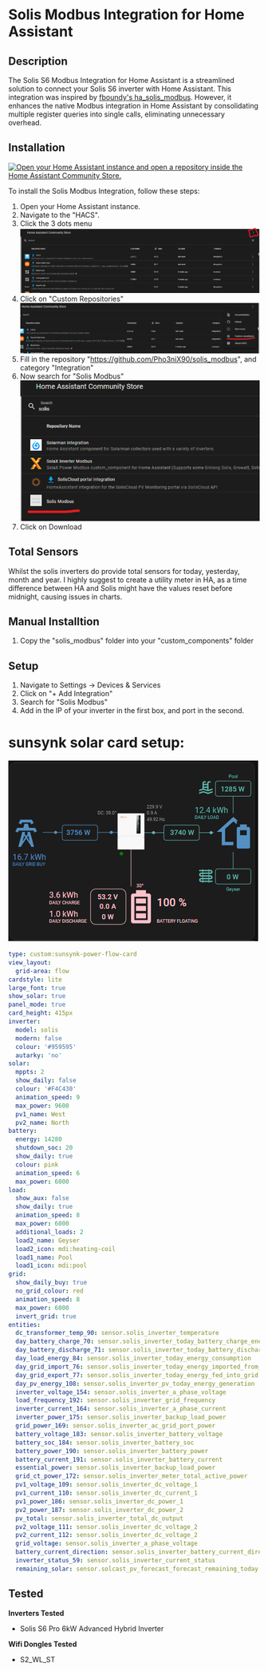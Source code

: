 # Solis Modbus Integration for Home Assistant

## Description

The Solis S6 Modbus Integration for Home Assistant is a streamlined solution to connect your Solis S6 inverter with Home Assistant. This integration was inspired by [fboundy's ha_solis_modbus](https://github.com/fboundy/ha_solis_modbus/tree/main). However, it enhances the native Modbus integration in Home Assistant by consolidating multiple register queries into single calls, eliminating unnecessary overhead.

## Installation
[![Open your Home Assistant instance and open a repository inside the Home Assistant Community Store.](https://my.home-assistant.io/badges/hacs_repository.svg)](https://my.home-assistant.io/redirect/hacs_repository/?owner=Pho3niX90&repository=solis_modbus&category=integration)

To install the Solis Modbus Integration, follow these steps:

1. Open your Home Assistant instance.
2. Navigate to the "HACS".
3. Click the 3 dots menu
![img.png](img.png)
4. Click on "Custom Repositories"
![img_1.png](img_1.png)
5. Fill in the repository "https://github.com/Pho3niX90/solis_modbus", and category "Integration"
6. Now search for "Solis Modbus"
![img_2.png](img_2.png)
7. Click on Download

## Total Sensors
Whilst the solis inverters do provide total sensors for today, yesterday, month and year. I highly suggest to create a utility meter in HA, as a time difference between HA and Solis might have the values reset before midnight, causing issues in charts.

## Manual Installtion
1. Copy the "solis_modbus" folder into your "custom_components" folder

## Setup
1. Navigate to Settings -> Devices & Services
2. Click on "+ Add Integration"
3. Search for "Solis Modbus"
4. Add in the IP of your inverter in the first box, and port in the second.

# sunsynk solar card setup:
![img_3.png](img_3.png)
```yaml
type: custom:sunsynk-power-flow-card
view_layout:
  grid-area: flow
cardstyle: lite
large_font: true
show_solar: true
panel_mode: true
card_height: 415px
inverter:
  model: solis
  modern: false
  colour: '#959595'
  autarky: 'no'
solar:
  mppts: 2
  show_daily: false
  colour: '#F4C430'
  animation_speed: 9
  max_power: 9600
  pv1_name: West
  pv2_name: North
battery:
  energy: 14280
  shutdown_soc: 20
  show_daily: true
  colour: pink
  animation_speed: 6
  max_power: 6000
load:
  show_aux: false
  show_daily: true
  animation_speed: 8
  max_power: 6000
  additional_loads: 2
  load2_name: Geyser
  load2_icon: mdi:heating-coil
  load1_name: Pool
  load1_icon: mdi:pool
grid:
  show_daily_buy: true
  no_grid_colour: red
  animation_speed: 8
  max_power: 6000
  invert_grid: true
entities:
  dc_transformer_temp_90: sensor.solis_inverter_temperature
  day_battery_charge_70: sensor.solis_inverter_today_battery_charge_energy
  day_battery_discharge_71: sensor.solis_inverter_today_battery_discharge_energy
  day_load_energy_84: sensor.solis_inverter_today_energy_consumption
  day_grid_import_76: sensor.solis_inverter_today_energy_imported_from_grid
  day_grid_export_77: sensor.solis_inverter_today_energy_fed_into_grid
  day_pv_energy_108: sensor.solis_inverter_pv_today_energy_generation
  inverter_voltage_154: sensor.solis_inverter_a_phase_voltage
  load_frequency_192: sensor.solis_inverter_grid_frequency
  inverter_current_164: sensor.solis_inverter_a_phase_current
  inverter_power_175: sensor.solis_inverter_backup_load_power
  grid_power_169: sensor.solis_inverter_ac_grid_port_power
  battery_voltage_183: sensor.solis_inverter_battery_voltage
  battery_soc_184: sensor.solis_inverter_battery_soc
  battery_power_190: sensor.solis_inverter_battery_power
  battery_current_191: sensor.solis_inverter_battery_current
  essential_power: sensor.solis_inverter_backup_load_power
  grid_ct_power_172: sensor.solis_inverter_meter_total_active_power
  pv1_voltage_109: sensor.solis_inverter_dc_voltage_1
  pv1_current_110: sensor.solis_inverter_dc_current_1
  pv1_power_186: sensor.solis_inverter_dc_power_1
  pv2_power_187: sensor.solis_inverter_dc_power_2
  pv_total: sensor.solis_inverter_total_dc_output
  pv2_voltage_111: sensor.solis_inverter_dc_voltage_2
  pv2_current_112: sensor.solis_inverter_dc_voltage_2
  grid_voltage: sensor.solis_inverter_a_phase_voltage
  battery_current_direction: sensor.solis_inverter_battery_current_direction
  inverter_status_59: sensor.solis_inverter_current_status
  remaining_solar: sensor.solcast_pv_forecast_forecast_remaining_today
```

## Tested
**Inverters Tested**
- Solis S6 Pro 6kW Advanced Hybrid Inverter

**Wifi Dongles Tested**
- S2_WL_ST
